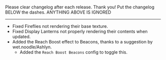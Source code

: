 Please clear changelog after each release.
Thank you!
Put the changelog BELOW the dashes. ANYTHING ABOVE IS IGNORED

-----------------
- Fixed Fireflies not rendering their base texture.
- Fixed Display Lanterns not properly rendering their contents when updated.
- Added the Reach Boost effect to Beacons, thanks to a suggestion by wet.noodle/Ashlyn.
  - Added the `Reach Boost Beacons` config to toggle this.
